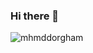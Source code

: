 ### Hi there 👋

<p><img align="center" src="https://github-readme-streak-stats.herokuapp.com/?user=mhmddorgham&" alt="mhmddorgham" /></p>
